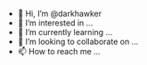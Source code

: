 - 👋 Hi, I’m @darkhawker
- 👀 I’m interested in ...
- 🌱 I’m currently learning ...
- 💞️ I’m looking to collaborate on ...
- 📫 How to reach me ...

<!---
darkhawker/darkhawker is a ✨ special ✨ repository because its `README.md` (this file) appears on your GitHub profile.
You can click the Preview link to take a look at your changes.
--->
